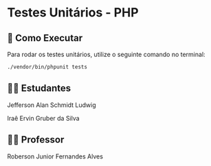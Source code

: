 # Testes Unitários - PHP

## 🚀 Como Executar

Para rodar os testes unitários, utilize o seguinte comando no terminal:

```bash
./vendor/bin/phpunit tests
```
## 👨‍💻 Estudantes
Jefferson Alan Schmidt Ludwig

Iraê Ervin Gruber da Silva

## 👨‍🏫 Professor
Roberson Junior Fernandes Alves
